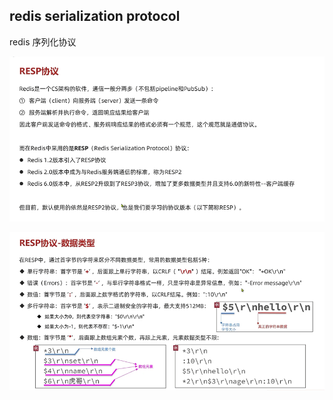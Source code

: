 redis serialization protocol
---

redis 序列化协议

![img_164.png](img_164.png)

![img_165.png](img_165.png)